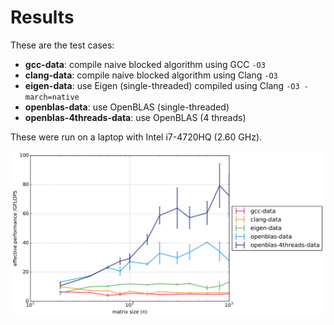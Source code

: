 # Results

These are the test cases:

  - **gcc-data**: compile naive blocked algorithm using GCC `-O3`
  - **clang-data**: compile naive blocked algorithm using Clang `-O3`
  - **eigen-data**: use Eigen (single-threaded) compiled using Clang
    `-O3 -march=native`
  - **openblas-data**: use OpenBLAS (single-threaded)
  - **openblas-4threads-data**: use OpenBLAS (4 threads)

These were run on a laptop with Intel i7-4720HQ (2.60 GHz).

![Figure showing performance comparison](fig-compare.png)
